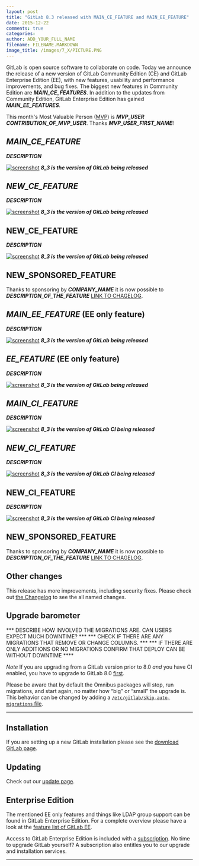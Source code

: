 ```yaml
---
layout: post
title: "GitLab 8.3 released with MAIN_CE_FEATURE and MAIN_EE_FEATURE"
date: 2015-12-22
comments: true
categories:
author: ADD_YOUR_FULL_NAME
filename: FILENAME.MARKDOWN
image_title: /images/7_X/PICTURE.PNG
---
```


GitLab is open source software to collaborate on code.
Today we announce the release of a new version of GitLab Community Edition (CE) and GitLab Enterprise Edition (EE), with new features, usability and performance improvements, and bug fixes.
The biggest new features in Community Edition are ***MAIN_CE_FEATURES***.
In addition to the updates from Community Edition, GitLab Enterprise Edition has gained ***MAIN_EE_FEATURES***.

This month's Most Valuable Person ([MVP](https://about.gitlab.com/mvp/)) is ***MVP_USER*** ***CONTRIBUTION_OF_MVP_USER***.
Thanks ***MVP_USER_FIRST_NAME***!

<!--more-->

## ***MAIN_CE_FEATURE***

***DESCRIPTION***

[![screenshot](/images/8_3/feature.png)](/images/8_3/feature.png) ***8_3 is the version of GitLab being released***


## ***NEW_CE_FEATURE***

***DESCRIPTION***

[![screenshot](/images/8_3/feature.png)](/images/8_3/feature.png) ***8_3 is the version of GitLab being released***


## NEW_CE_FEATURE

***DESCRIPTION***

[![screenshot](/images/8_3/feature.png)](/images/8_3/feature.png) ***8_3 is the version of GitLab being released***

## NEW_SPONSORED_FEATURE

Thanks to sponsoring by ***COMPANY_NAME*** it is now possible to ***DESCRIPTION_OF_THE_FEATURE*** [LINK TO CHAGELOG](https://gitlab.com/gitlab-org/gitlab-ce/blob/8-3-stable/CHANGELOG#L18).

## ***MAIN_EE_FEATURE*** (EE only feature)

***DESCRIPTION***

[![screenshot](/images/8_3/feature.png)](/images/8_3/feature.png) ***8_3 is the version of GitLab being released***

## ***EE_FEATURE*** (EE only feature)

***DESCRIPTION***

[![screenshot](/images/8_3/feature.png)](/images/8_3/feature.png) ***8_3 is the version of GitLab being released***


## ***MAIN_CI_FEATURE***

***DESCRIPTION***

[![screenshot](/images/8_3/feature.png)](/images/8_3/feature.png) ***8_3 is the version of GitLab CI being released***


## ***NEW_CI_FEATURE***

***DESCRIPTION***

[![screenshot](/images/8_3/feature.png)](/images/8_3/feature.png) ***8_3 is the version of GitLab CI being released***


## NEW_CI_FEATURE

***DESCRIPTION***

[![screenshot](/images/8_3/feature.png)](/images/8_3/feature.png) ***8_3 is the version of GitLab CI being released***

## NEW_SPONSORED_FEATURE

Thanks to sponsoring by ***COMPANY_NAME*** it is now possible to ***DESCRIPTION_OF_THE_FEATURE*** [LINK TO CHAGELOG](https://gitlab.com/gitlab-org/gitlab-ce/blob/8-3-stable/CHANGELOG#L18).

## Other changes

This release has more improvements, including security fixes. Please check out [the Changelog](https://gitlab.com/gitlab-org/gitlab-ce/blob/master/CHANGELOG) to see the all named changes.


## Upgrade barometer


*** DESCRIBE HOW INVOLVED THE MIGRATIONS ARE. CAN USERS EXPECT MUCH DOWNTIME? ***
*** CHECK IF THERE ARE ANY MIGRATIONS THAT REMOVE OR CHANGE COLUMNS. ***
*** IF THERE ARE ONLY ADDITIONS OR NO MIGRATIONS CONFIRM THAT DEPLOY CAN BE WITHOUT DOWNTIME ****

*Note* If you are upgrading from a GitLab version prior to 8.0 *and* you have CI enabled, you have to upgrade to GitLab 8.0 [first](https://about.gitlab.com/2015/09/22/gitlab-8-0-released/).

Please be aware that by default the Omnibus packages will stop, run migrations,
and start again, no matter how “big” or “small” the upgrade is. This behavior
can be changed by adding a [`/etc/gitlab/skip-auto-migrations`
file](http://doc.gitlab.com/omnibus/update/README.html).

- - -

## Installation

If you are setting up a new GitLab installation please see the
[download GitLab page](https://about.gitlab.com/installation/).

## Updating

Check out our [update page](https://about.gitlab.com/update/).

## Enterprise Edition

The mentioned EE only features and things like LDAP group support can be found in GitLab Enterprise Edition.
For a complete overview please have a look at the [feature list of GitLab EE](http://www.gitlab.com/gitlab-ee/).

Access to GitLab Enterprise Edition is included with a [subscription](http://www.gitlab.com/pricing/).
No time to upgrade GitLab yourself?
A subscription also entitles you to our upgrade and installation services.

- - -

